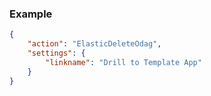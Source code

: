 ### Example

```json
{
    "action": "ElasticDeleteOdag",
    "settings": {
        "linkname": "Drill to Template App"
    }
}
```
